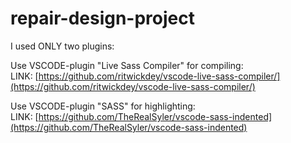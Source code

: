 # repair-design-project

I used ONLY two plugins:<br>

Use VSCODE-plugin "Live Sass Compiler" for compiling:<br>
LINK: [https://github.com/ritwickdey/vscode-live-sass-compiler/](https://github.com/ritwickdey/vscode-live-sass-compiler/)

Use VSCODE-plugin "SASS" for highlighting:<br>
LINK: [https://github.com/TheRealSyler/vscode-sass-indented](https://github.com/TheRealSyler/vscode-sass-indented)